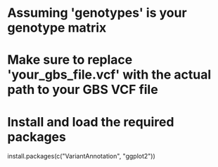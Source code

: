 # Assuming 'genotypes' is your genotype matrix
# Make sure to replace 'your_gbs_file.vcf' with the actual path to your GBS VCF file
# Install and load the required packages
install.packages(c("VariantAnnotation", "ggplot2"))
